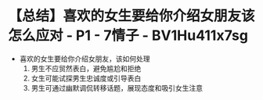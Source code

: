 # 【总结】喜欢的女生要给你介绍女朋友该怎么应对 - P1 - 7情子 - BV1Hu411x7sg

-   喜欢的女生要给你介绍女朋友，该如何处理
    1.  男生不应贸然表白，避免尴尬和拒绝
    2.  女生可能试探男生忠诚度或引导表白
    3.  男生可通过幽默调侃转移话题，展现态度和吸引女生注意